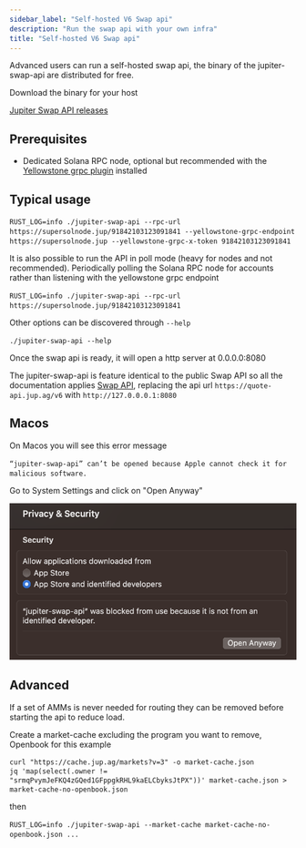 ```yaml
---
sidebar_label: "Self-hosted V6 Swap api"
description: "Run the swap api with your own infra"
title: "Self-hosted V6 Swap api"
---
```


Advanced users can run a self-hosted swap api, the binary of the jupiter-swap-api are distributed for free.

Download the binary for your host

[Jupiter Swap API releases](https://github.com/jup-ag/jupiter-swap-api/releases)

## Prerequisites

- Dedicated Solana RPC node, optional but recommended with the [Yellowstone grpc plugin](https://github.com/rpcpool/yellowstone-grpc) installed

## Typical usage

`RUST_LOG=info ./jupiter-swap-api --rpc-url https://supersolnode.jup/91842103123091841 --yellowstone-grpc-endpoint https://supersolnode.jup --yellowstone-grpc-x-token 91842103123091841`

It is also possible to run the API in poll mode (heavy for nodes and not recommended). Periodically polling the Solana RPC node for accounts rather than listening with the yellowstone grpc endpoint

`RUST_LOG=info ./jupiter-swap-api --rpc-url https://supersolnode.jup/91842103123091841`

Other options can be discovered through `--help`

`./jupiter-swap-api --help`

Once the swap api is ready, it will open a http server at 0.0.0.0:8080

The jupiter-swap-api is feature identical to the public Swap API so all the documentation applies [Swap API](/docs/apis/swap-api), replacing the api url `https://quote-api.jup.ag/v6` with `http://127.0.0.0.1:8080`

## Macos

On Macos you will see this error message

`“jupiter-swap-api” can’t be opened because Apple cannot check it for malicious software.`

Go to System Settings and click on "Open Anyway"

![](../../static/img/docs/jupiter-swap-api-open-anyway.png)

## Advanced

If a set of AMMs is never needed for routing they can be removed before starting the api to reduce load.

Create a market-cache excluding the program you want to remove, Openbook for this example

```shell
curl "https://cache.jup.ag/markets?v=3" -o market-cache.json
jq 'map(select(.owner != "srmqPvymJeFKQ4zGQed1GFppgkRHL9kaELCbyksJtPX"))' market-cache.json > market-cache-no-openbook.json
```

then

`RUST_LOG=info ./jupiter-swap-api --market-cache market-cache-no-openbook.json ...`
